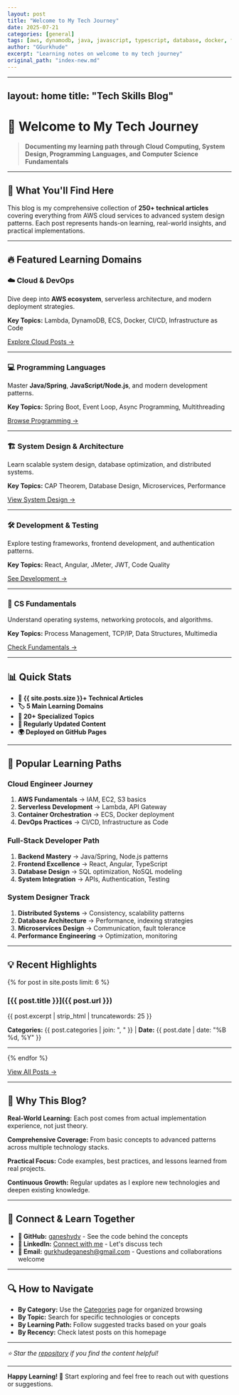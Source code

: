 ```yaml
---
layout: post
title: "Welcome to My Tech Journey"
date: 2025-07-21
categories: [general]
tags: [aws, dynamodb, java, javascript, typescript, database, docker, frontend, networking, concurrency]
author: "GGurkhude"
excerpt: "Learning notes on welcome to my tech journey"
original_path: "index-new.md"
---
```


---
layout: home
title: "Tech Skills Blog"
---

# 🎯 Welcome to My Tech Journey

> **Documenting my learning path through Cloud Computing, System Design, Programming Languages, and Computer Science Fundamentals**

---

## 🌟 What You'll Find Here

This blog is my comprehensive collection of **250+ technical articles** covering everything from AWS cloud services to advanced system design patterns. Each post represents hands-on learning, real-world insights, and practical implementations.

---

## 🔥 Featured Learning Domains

### ☁️ **Cloud & DevOps**
Dive deep into **AWS ecosystem**, serverless architecture, and modern deployment strategies.

**Key Topics:** Lambda, DynamoDB, ECS, Docker, CI/CD, Infrastructure as Code

[Explore Cloud Posts →](/categories/#cloud-devops)

---

### 💻 **Programming Languages** 
Master **Java/Spring**, **JavaScript/Node.js**, and modern development patterns.

**Key Topics:** Spring Boot, Event Loop, Async Programming, Multithreading

[Browse Programming →](/categories/#programming)

---

### 🏗️ **System Design & Architecture**
Learn scalable system design, database optimization, and distributed systems.

**Key Topics:** CAP Theorem, Database Design, Microservices, Performance

[View System Design →](/categories/#system-design)

---

### 🛠️ **Development & Testing**
Explore testing frameworks, frontend development, and authentication patterns.

**Key Topics:** React, Angular, JMeter, JWT, Code Quality

[See Development →](/categories/#development)

---

### 🔬 **CS Fundamentals**
Understand operating systems, networking protocols, and algorithms.

**Key Topics:** Process Management, TCP/IP, Data Structures, Multimedia

[Check Fundamentals →](/categories/#fundamentals)

---

## 📊 Quick Stats

- **📝 {{ site.posts.size }}+ Technical Articles**
- **🏷️ 5 Main Learning Domains** 
- **🔖 20+ Specialized Topics**
- **📅 Regularly Updated Content**
- **🌍 Deployed on GitHub Pages**

---

## 🚀 Popular Learning Paths

### **Cloud Engineer Journey**
1. **AWS Fundamentals** → IAM, EC2, S3 basics
2. **Serverless Development** → Lambda, API Gateway  
3. **Container Orchestration** → ECS, Docker deployment
4. **DevOps Practices** → CI/CD, Infrastructure as Code

### **Full-Stack Developer Path**
1. **Backend Mastery** → Java/Spring, Node.js patterns
2. **Frontend Excellence** → React, Angular, TypeScript
3. **Database Design** → SQL optimization, NoSQL modeling
4. **System Integration** → APIs, Authentication, Testing

### **System Designer Track**
1. **Distributed Systems** → Consistency, scalability patterns
2. **Database Architecture** → Performance, indexing strategies  
3. **Microservices Design** → Communication, fault tolerance
4. **Performance Engineering** → Optimization, monitoring

---

## 💡 Recent Highlights

{% for post in site.posts limit: 6 %}
### [{{ post.title }}]({{ post.url }})
{{ post.excerpt | strip_html | truncatewords: 25 }}

**Categories:** {{ post.categories | join: ", " }} | **Date:** {{ post.date | date: "%B %d, %Y" }}

---
{% endfor %}

[View All Posts →](/categories/)

---

## 🎯 Why This Blog?

**Real-World Learning:** Each post comes from actual implementation experience, not just theory.

**Comprehensive Coverage:** From basic concepts to advanced patterns across multiple technology stacks.

**Practical Focus:** Code examples, best practices, and lessons learned from real projects.

**Continuous Growth:** Regular updates as I explore new technologies and deepen existing knowledge.

---

## 🤝 Connect & Learn Together

- **🐙 GitHub:** [ganeshydv](https://github.com/ganeshydv) - See the code behind the concepts
- **💼 LinkedIn:** [Connect with me](https://www.linkedin.com/in/ganesh-gurkhude-52bb66233) - Let's discuss tech
- **📧 Email:** gurkhudeganesh@gmail.com - Questions and collaborations welcome

---

## 🔍 How to Navigate

- **By Category:** Use the [Categories](/categories/) page for organized browsing
- **By Topic:** Search for specific technologies or concepts
- **By Learning Path:** Follow suggested tracks based on your goals
- **By Recency:** Check latest posts on this homepage

---

*⭐ Star the [repository](https://github.com/ganeshydv/ganeshydv.github.io) if you find the content helpful!*

---

**Happy Learning! 🚀** Start exploring and feel free to reach out with questions or suggestions.
